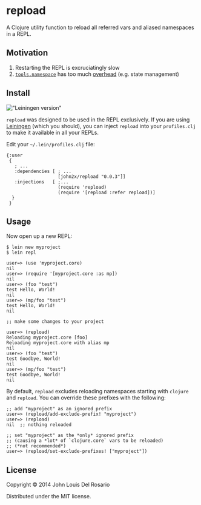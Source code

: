 # repload

A Clojure utility function to reload all referred vars and aliased namespaces in a REPL.

## Motivation

1. Restarting the REPL is excruciatingly slow
2. [`tools.namespace`][tn] has too much [overhead][overhead] (e.g. state management)

[tn]: https://github.com/clojure/tools.namespace
[overhead]: https://github.com/clojure/tools.namespace#reloading-code-preparing-your-application

## Install

!["Leiningen version"](https://clojars.org/john2x/repload/latest-version.svg)

`repload` was designed to be used in the REPL exclusively. If you are using 
[Leiningen][lein] (which you should), you can inject `repload` into your 
`profiles.clj` to make it available in all your REPLs.

Edit your `~/.lein/profiles.clj` file:

    {:user
     {
       ; ...
       :dependencies [ ; ...
                       [john2x/repload "0.0.3"]]
       :injections   [ ;...
                       (require 'repload)
                       (require '[repload :refer repload])]
      }
     }

[lein]: https://github.com/technomancy/leiningen

## Usage

Now open up a new REPL:

    $ lein new myproject
    $ lein repl
    
    user=> (use 'myproject.core)
    nil
    user=> (require '[myproject.core :as mp])
    nil
    user=> (foo "test")
    test Hello, World!
    nil
    user=> (mp/foo "test")
    test Hello, World!
    nil
    
    ;; make some changes to your project
    
    user=> (repload)
    Reloading myproject.core [foo]
    Reloading myproject.core with alias mp
    nil
    user=> (foo "test")
    test Goodbye, World!
    nil
    user=> (mp/foo "test")
    test Goodbye, World!
    nil
    
By default, `repload` excludes reloading namespaces starting with `clojure` and
`repload`. You can override these prefixes with the following:

    ;; add "myproject" as an ignored prefix
    user=> (repload/add-exclude-prefix! "myproject")
    user=> (repload)
    nil  ;; nothing reloaded

    ;; set "myproject" as the *only* ignored prefix
    ;; (causing a *lot* of `clojure.core` vars to be reloaded)
    ;; (*not recommended*)
    user=> (repload/set-exclude-prefixes! ["myproject"])

## License

Copyright © 2014 John Louis Del Rosario

Distributed under the MIT license.
